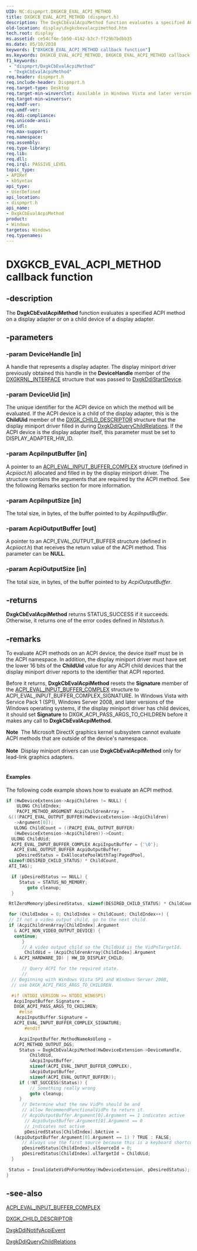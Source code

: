 ```yaml
---
UID: NC:dispmprt.DXGKCB_EVAL_ACPI_METHOD
title: DXGKCB_EVAL_ACPI_METHOD (dispmprt.h)
description: The DxgkCbEvalAcpiMethod function evaluates a specified ACPI method on a display adapter or on a child device of a display adapter.
old-location: display\dxgkcbevalacpimethod.htm
tech.root: display
ms.assetid: ce54cf4e-5b50-4142-b3c7-ff29b7bdbb35
ms.date: 05/10/2018
keywords: ["DXGKCB_EVAL_ACPI_METHOD callback function"]
ms.keywords: DXGKCB_EVAL_ACPI_METHOD, DXGKCB_EVAL_ACPI_METHOD callback, DpFunctions_e18a1463-e8cb-4ecf-a50f-424dd71db4c3.xml, DxgkCbEvalAcpiMethod, DxgkCbEvalAcpiMethod callback function [Display Devices], display.dxgkcbevalacpimethod, dispmprt/DxgkCbEvalAcpiMethod
f1_keywords:
 - "dispmprt/DxgkCbEvalAcpiMethod"
 - "DxgkCbEvalAcpiMethod"
req.header: dispmprt.h
req.include-header: Dispmprt.h
req.target-type: Desktop
req.target-min-winverclnt: Available in Windows Vista and later versions of the Windows operating systems.
req.target-min-winversvr: 
req.kmdf-ver: 
req.umdf-ver: 
req.ddi-compliance: 
req.unicode-ansi: 
req.idl: 
req.max-support: 
req.namespace: 
req.assembly: 
req.type-library: 
req.lib: 
req.dll: 
req.irql: PASSIVE_LEVEL
topic_type:
- APIRef
- kbSyntax
api_type:
- UserDefined
api_location:
- dispmprt.h
api_name:
- DxgkCbEvalAcpiMethod
product:
- Windows
targetos: Windows
req.typenames: 
---
```


# DXGKCB_EVAL_ACPI_METHOD callback function


## -description


The <b>DxgkCbEvalAcpiMethod</b> function evaluates a specified ACPI method on a display adapter or on a child device of a display adapter.


## -parameters




### -param DeviceHandle [in]

A handle that represents a display adapter. The display miniport driver previously obtained this handle in the <b>DeviceHandle</b> member of the <a href="https://docs.microsoft.com/windows-hardware/drivers/ddi/dispmprt/ns-dispmprt-_dxgkrnl_interface">DXGKRNL_INTERFACE</a> structure that was passed to <a href="https://docs.microsoft.com/windows-hardware/drivers/ddi/dispmprt/nc-dispmprt-dxgkddi_start_device">DxgkDdiStartDevice</a>.


### -param DeviceUid [in]

The unique identifier for the ACPI device on which the method will be evaluated. If the ACPI device is a child of the display adapter, this is the <b>ChildUid</b> member of the <a href="https://docs.microsoft.com/windows-hardware/drivers/ddi/dispmprt/ns-dispmprt-_dxgk_child_descriptor">DXGK_CHILD_DESCRIPTOR</a> structure that the display miniport driver filled in during <a href="https://docs.microsoft.com/windows-hardware/drivers/ddi/dispmprt/nc-dispmprt-dxgkddi_query_child_relations">DxgkDdiQueryChildRelations</a>. If the ACPI device is the display adapter itself, this parameter must be set to DISPLAY_ADAPTER_HW_ID.


### -param AcpiInputBuffer [in]

A pointer to an <a href="https://docs.microsoft.com/windows-hardware/drivers/ddi/acpiioct/ns-acpiioct-_acpi_eval_input_buffer_complex_v1">ACPI_EVAL_INPUT_BUFFER_COMPLEX</a> structure (defined in <i>Acpiioct.h</i>) allocated and filled in by the display miniport driver. The structure contains the arguments that are required by the ACPI method. See the following Remarks section for more information.


### -param AcpiInputSize [in]

The total size, in bytes, of the buffer pointed to by <i>AcpiInputBuffer</i>.


### -param AcpiOutputBuffer [out]

A pointer to an ACPI_EVAL_OUTPUT_BUFFER structure (defined in <i>Acpiioct.h</i>) that receives the return value of the ACPI method. This parameter can be <b>NULL</b>.


### -param AcpiOutputSize [in]

The total size, in bytes, of the buffer pointed to by <i>AcpiOutputBuffer</i>.


## -returns



<b>DxgkCbEvalAcpiMethod</b> returns STATUS_SUCCESS if it succeeds. Otherwise, it returns one of the error codes defined in <i>Ntstatus.h</i>.




## -remarks



To evaluate ACPI methods on an ACPI device, the device itself must be in the ACPI namespace. In addition, the display miniport driver must have set the lower 16 bits of the <b>ChildUid</b> value for any ACPI child devices that the display miniport driver reports to the identifier that ACPI reported.

Before it returns, <b>DxgkCbEvalAcpiMethod</b> resets the <b>Signature</b> member of the <a href="https://docs.microsoft.com/windows-hardware/drivers/ddi/acpiioct/ns-acpiioct-_acpi_eval_input_buffer_complex_v1">ACPI_EVAL_INPUT_BUFFER_COMPLEX</a> structure to ACPI_EVAL_INPUT_BUFFER_COMPLEX_SIGNATURE. In Windows Vista with Service Pack 1 (SP1), Windows Server 2008, and later versions of the Windows operating systems, if the display miniport driver has child devices, it should set <b>Signature</b> to DXGK_ACPI_PASS_ARGS_TO_CHILDREN before it makes any call to <b>DxgkCbEvalAcpiMethod</b>.

<div class="alert"><b>Note</b>  The Microsoft DirectX graphics kernel subsystem cannot evaluate ACPI methods that are outside of the device's namespace. </div>
<div> </div>
<div class="alert"><b>Note</b>  Display miniport drivers can use <b>DxgkCbEvalAcpiMethod</b> only for lead-link graphics adapters. </div>
<div> </div>

#### Examples

The following code example shows how to evaluate an ACPI method.

```cpp
if (HwDeviceExtension->AcpiChildren != NULL) {
    ULONG ChildIndex;
    PACPI_METHOD_ARGUMENT AcpiChildrenArray = 
 &(((PACPI_EVAL_OUTPUT_BUFFER)HwDeviceExtension->AcpiChildren) 
   ->Argument[0]);
   ULONG ChildCount = ((PACPI_EVAL_OUTPUT_BUFFER) 
   (HwDeviceExtension->AcpiChildren))->Count;
  ULONG ChildUid;
  ACPI_EVAL_INPUT_BUFFER_COMPLEX AcpiInputBuffer = {'\0'};
   ACPI_EVAL_OUTPUT_BUFFER AcpiOutputBuffer;
    pDesiredStatus = ExAllocatePoolWithTag(PagedPool,
 sizeof(DESIRED_CHILD_STATUS) * ChildCount,
 ATI_TAG);

  if (pDesiredStatus == NULL) {
     Status = STATUS_NO_MEMORY;
        goto cleanup;
  }

 RtlZeroMemory(pDesiredStatus, sizeof(DESIRED_CHILD_STATUS) * ChildCount);

 for (ChildIndex = 0; ChildIndex < ChildCount; ChildIndex++) {
 // If not a video output child, go to the next child.
 if (AcpiChildrenArray[ChildIndex].Argument
   & ACPI_NON_VIDEO_OUTPUT_DEVICE) {
   continue;
      }
      // A video output child so the ChildUid is the VidPnTargetId.
       ChildUid = (AcpiChildrenArray[ChildIndex].Argument
   & ACPI_HARDWARE_ID) | HW_ID_DISPLAY_CHILD;

      // Query ACPI for the required state.
      //
  // Beginning with Windows Vista SP1 and Windows Server 2008,
  // use DXGK_ACPI_PASS_ARGS_TO_CHILDREN.

  #if (NTDDI_VERSION >= NTDDI_WIN6SP1)
   AcpiInputBuffer.Signature = 
   DXGK_ACPI_PASS_ARGS_TO_CHILDREN;
     #else
    AcpiInputBuffer.Signature = 
   ACPI_EVAL_INPUT_BUFFER_COMPLEX_SIGNATURE;
       #endif

     AcpiInputBuffer.MethodNameAsUlong = 
   ACPI_METHOD_OUTPUT_DGS;
     Status = DxgkCbEvalAcpiMethod(HwDeviceExtension->DeviceHandle,
         ChildUid,
         &AcpiInputBuffer,
         sizeof(ACPI_EVAL_INPUT_BUFFER_COMPLEX),
         &AcpiOutputBuffer,
         sizeof(ACPI_EVAL_OUTPUT_BUFFER));
     if (!NT_SUCCESS(Status)) {
         // Something really wrong
         goto cleanup;
     }
      // Determine what the new VidPn should be and
      // allow RecommendFunctionalVidPn to return it.
      // AcpiOutputBuffer.Argument[0].Argument == 1 indicates active
       // AcpiOutputBuffer.Argument[0].Argument == 0 
       // indicates not active
       pDesiredStatus[ChildIndex].bActive = 
   (AcpiOutputBuffer.Argument[0].Argument == 1) ? TRUE : FALSE;
      // Always use the first source because this is a keyboard shortcut.
      pDesiredStatus[ChildIndex].ulSourceId = 0;
      pDesiredStatus[ChildIndex].ulTargetId = ChildUid;
  }

 Status = InvalidateVidPnForHotKey(HwDeviceExtension, pDesiredStatus);
}
```



## -see-also




<a href="https://docs.microsoft.com/windows-hardware/drivers/ddi/acpiioct/ns-acpiioct-_acpi_eval_input_buffer_complex_v1">ACPI_EVAL_INPUT_BUFFER_COMPLEX</a>



<a href="https://docs.microsoft.com/windows-hardware/drivers/ddi/dispmprt/ns-dispmprt-_dxgk_child_descriptor">DXGK_CHILD_DESCRIPTOR</a>



<a href="https://docs.microsoft.com/windows-hardware/drivers/ddi/dispmprt/nc-dispmprt-dxgkddi_notify_acpi_event">DxgkDdiNotifyAcpiEvent</a>



<a href="https://docs.microsoft.com/windows-hardware/drivers/ddi/dispmprt/nc-dispmprt-dxgkddi_query_child_relations">DxgkDdiQueryChildRelations</a>
 

 

